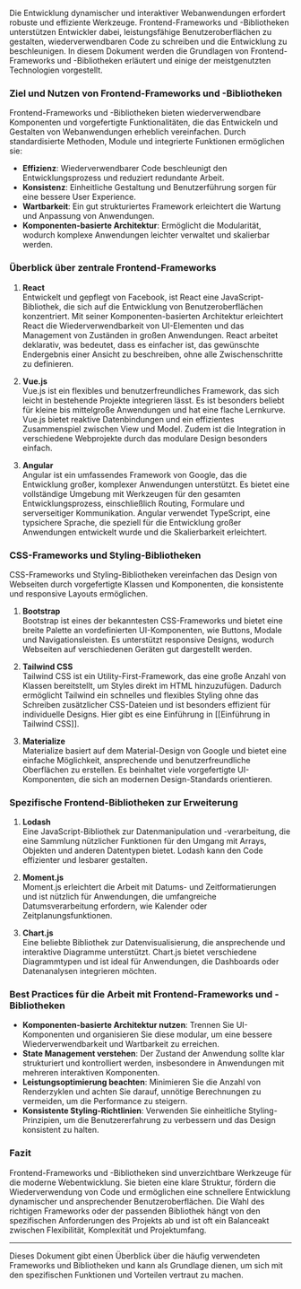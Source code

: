 Die Entwicklung dynamischer und interaktiver Webanwendungen erfordert robuste und effiziente Werkzeuge. Frontend-Frameworks und -Bibliotheken unterstützen Entwickler dabei, leistungsfähige Benutzeroberflächen zu gestalten, wiederverwendbaren Code zu schreiben und die Entwicklung zu beschleunigen. In diesem Dokument werden die Grundlagen von Frontend-Frameworks und -Bibliotheken erläutert und einige der meistgenutzten Technologien vorgestellt.

### Ziel und Nutzen von Frontend-Frameworks und -Bibliotheken

Frontend-Frameworks und -Bibliotheken bieten wiederverwendbare Komponenten und vorgefertigte Funktionalitäten, die das Entwickeln und Gestalten von Webanwendungen erheblich vereinfachen. Durch standardisierte Methoden, Module und integrierte Funktionen ermöglichen sie:

- **Effizienz**: Wiederverwendbarer Code beschleunigt den Entwicklungsprozess und reduziert redundante Arbeit.
- **Konsistenz**: Einheitliche Gestaltung und Benutzerführung sorgen für eine bessere User Experience.
- **Wartbarkeit**: Ein gut strukturiertes Framework erleichtert die Wartung und Anpassung von Anwendungen.
- **Komponenten-basierte Architektur**: Ermöglicht die Modularität, wodurch komplexe Anwendungen leichter verwaltet und skalierbar werden.

### Überblick über zentrale Frontend-Frameworks

1. **React**  
    Entwickelt und gepflegt von Facebook, ist React eine JavaScript-Bibliothek, die sich auf die Entwicklung von Benutzeroberflächen konzentriert. Mit seiner Komponenten-basierten Architektur erleichtert React die Wiederverwendbarkeit von UI-Elementen und das Management von Zuständen in großen Anwendungen. React arbeitet deklarativ, was bedeutet, dass es einfacher ist, das gewünschte Endergebnis einer Ansicht zu beschreiben, ohne alle Zwischenschritte zu definieren.
    
2. **Vue.js**  
    Vue.js ist ein flexibles und benutzerfreundliches Framework, das sich leicht in bestehende Projekte integrieren lässt. Es ist besonders beliebt für kleine bis mittelgroße Anwendungen und hat eine flache Lernkurve. Vue.js bietet reaktive Datenbindungen und ein effizientes Zusammenspiel zwischen View und Model. Zudem ist die Integration in verschiedene Webprojekte durch das modulare Design besonders einfach.
    
3. **Angular**  
    Angular ist ein umfassendes Framework von Google, das die Entwicklung großer, komplexer Anwendungen unterstützt. Es bietet eine vollständige Umgebung mit Werkzeugen für den gesamten Entwicklungsprozess, einschließlich Routing, Formulare und serverseitiger Kommunikation. Angular verwendet TypeScript, eine typsichere Sprache, die speziell für die Entwicklung großer Anwendungen entwickelt wurde und die Skalierbarkeit erleichtert.
    

### CSS-Frameworks und Styling-Bibliotheken

CSS-Frameworks und Styling-Bibliotheken vereinfachen das Design von Webseiten durch vorgefertigte Klassen und Komponenten, die konsistente und responsive Layouts ermöglichen.

1. **Bootstrap**  
    Bootstrap ist eines der bekanntesten CSS-Frameworks und bietet eine breite Palette an vordefinierten UI-Komponenten, wie Buttons, Modale und Navigationsleisten. Es unterstützt responsive Designs, wodurch Webseiten auf verschiedenen Geräten gut dargestellt werden.
    
2. **Tailwind CSS**  
    Tailwind CSS ist ein Utility-First-Framework, das eine große Anzahl von Klassen bereitstellt, um Styles direkt im HTML hinzuzufügen. Dadurch ermöglicht Tailwind ein schnelles und flexibles Styling ohne das Schreiben zusätzlicher CSS-Dateien und ist besonders effizient für individuelle Designs. Hier gibt es eine Einführung in [[Einführung in Tailwind CSS]].
    
3. **Materialize**  
    Materialize basiert auf dem Material-Design von Google und bietet eine einfache Möglichkeit, ansprechende und benutzerfreundliche Oberflächen zu erstellen. Es beinhaltet viele vorgefertigte UI-Komponenten, die sich an modernen Design-Standards orientieren.

### Spezifische Frontend-Bibliotheken zur Erweiterung

1. **Lodash**  
    Eine JavaScript-Bibliothek zur Datenmanipulation und -verarbeitung, die eine Sammlung nützlicher Funktionen für den Umgang mit Arrays, Objekten und anderen Datentypen bietet. Lodash kann den Code effizienter und lesbarer gestalten.
    
2. **Moment.js**  
    Moment.js erleichtert die Arbeit mit Datums- und Zeitformatierungen und ist nützlich für Anwendungen, die umfangreiche Datumsverarbeitung erfordern, wie Kalender oder Zeitplanungsfunktionen.
    
3. **Chart.js**  
    Eine beliebte Bibliothek zur Datenvisualisierung, die ansprechende und interaktive Diagramme unterstützt. Chart.js bietet verschiedene Diagrammtypen und ist ideal für Anwendungen, die Dashboards oder Datenanalysen integrieren möchten.
    

### Best Practices für die Arbeit mit Frontend-Frameworks und -Bibliotheken

- **Komponenten-basierte Architektur nutzen**: Trennen Sie UI-Komponenten und organisieren Sie diese modular, um eine bessere Wiederverwendbarkeit und Wartbarkeit zu erreichen.
- **State Management verstehen**: Der Zustand der Anwendung sollte klar strukturiert und kontrolliert werden, insbesondere in Anwendungen mit mehreren interaktiven Komponenten.
- **Leistungsoptimierung beachten**: Minimieren Sie die Anzahl von Renderzyklen und achten Sie darauf, unnötige Berechnungen zu vermeiden, um die Performance zu steigern.
- **Konsistente Styling-Richtlinien**: Verwenden Sie einheitliche Styling-Prinzipien, um die Benutzererfahrung zu verbessern und das Design konsistent zu halten.

### Fazit

Frontend-Frameworks und -Bibliotheken sind unverzichtbare Werkzeuge für die moderne Webentwicklung. Sie bieten eine klare Struktur, fördern die Wiederverwendung von Code und ermöglichen eine schnellere Entwicklung dynamischer und ansprechender Benutzeroberflächen. Die Wahl des richtigen Frameworks oder der passenden Bibliothek hängt von den spezifischen Anforderungen des Projekts ab und ist oft ein Balanceakt zwischen Flexibilität, Komplexität und Projektumfang.

---

Dieses Dokument gibt einen Überblick über die häufig verwendeten Frameworks und Bibliotheken und kann als Grundlage dienen, um sich mit den spezifischen Funktionen und Vorteilen vertraut zu machen.
